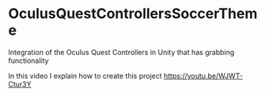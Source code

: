 # OculusQuestControllersSoccerTheme
Integration of the Oculus Quest Controllers in Unity that has grabbing functionality

In this video I explain how to create this project
https://youtu.be/WJWT-Ctur3Y

